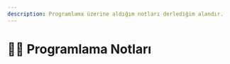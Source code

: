 ```yaml
---
description: Programlama üzerine aldığım notları derlediğim alandır.
---
```


# 👨‍💻 Programlama Notları

